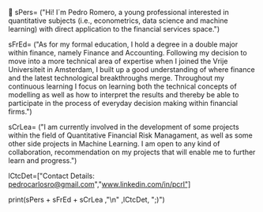 👋 sPers= ("Hi! I´m Pedro Romero, a young professional interested in quantitative subjects (i.e., econometrics, data science and machine learning) 
with direct application to the financial services space.")

sFrEd= ("As for my formal education, I hold a degree in a double major within finance, namely Finance and Accounting. Following my decision to move into 
a more technical area of expertise when I joined the Vrije Universiteit in Amsterdam, I built up a good  understanding of where finance and the latest 
technological breakthroughs merge. Throughout my continuous learning I focus on learning both the technical concepts of modelling as well as how to 
interpret the results and thereby be able to participate in the process of everyday decision making within financial firms.")

sCrLea= ("I am currently involved in the development of some projects within the field of Quantitative Financial Risk Managament, as well as some other 
side projects in Machine Learning. I am open to any kind of collaboration, recommendation on my projects that will enable me to further learn and progress.")

lCtcDet=["Contact Details: pedrocarlosro@gmail.com","www.linkedin.com/in/pcrl"]

print(sPers + sFrEd + sCrLea ,"\n" ,lCtcDet, ";)")

